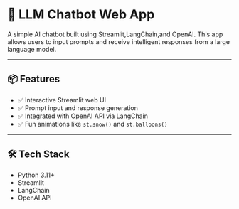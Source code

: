 # 🧠 LLM Chatbot Web App

A simple AI chatbot built using Streamlit,LangChain,and OpenAI. This app allows users to input prompts and receive intelligent responses from a large language model.

---

## 📦 Features

- ✅ Interactive Streamlit web UI
- ✅ Prompt input and response generation
- ✅ Integrated with OpenAI API via LangChain
- ✅ Fun animations like `st.snow()` and `st.balloons()`

---

## 🛠️ Tech Stack

- Python 3.11+
- Streamlit
- LangChain
- OpenAI API
